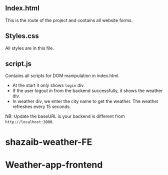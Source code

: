 ## Index.html

This is the route of the project and contains all website forms.

## Styles.css

All styles are in this file.

## script.js

Contains all scripts for DOM manipulation in index.html.

- At the start it only shows `login` div.
- If the user logout in from the backend successfully, it shows the weather div.
- In weather div, we enter the city name to get the weather. The weather refreshes every 15 seconds.

NB: Update the baseURL is your backend is different from `http://localhost:3000`.
# shazaib-weather-FE
# Weather-app-frontend
